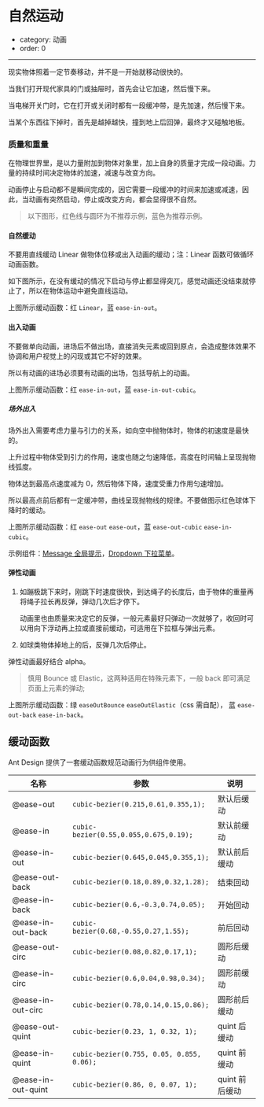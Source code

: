 # 自然运动

- category: 动画
- order: 0


---

现实物体照着一定节奏移动，并不是一开始就移动很快的。

当我们打开现代家具的门或抽屉时，首先会让它加速，然后慢下来。

当电梯开关门时，它在打开或关闭时都有一段缓冲带，是先加速，然后慢下来。

当某个东西往下掉时，首先是越掉越快，撞到地上后回弹，最终才又碰触地板。


### 质量和重量

在物理世界里，是以力量附加到物体对象里，加上自身的质量才完成一段动画。力量的持续时间决定物体的加速，减速与改变方向。

动画停止与启动都不是瞬间完成的，因它需要一段缓冲的时间来加速或减速，因此，当动画有突然启动，停止或改变方向，都会显得很不自然。

> 以下图形，红色线与圆环为不推荐示例，蓝色为推荐示例。

#### 自然缓动

不要用直线缓动 Linear 做物体位移或出入动画的缓动；注：Linear 函数可做循环动画函数。

如下图所示，在没有缓动的情况下启动与停止都显得突兀，感觉动画还没结束就停止了，所以在物体运动中避免直线运动。


<div id="J-Linear"></div>


上图所示缓动函数：红 `Linear`，蓝 `ease-in-out`。


#### 出入动画

不要做单向动画，进场后不做出场，直接消失元素或回到原点，会造成整体效果不协调和用户视觉上的闪现或其它不好的效果。

所以有动画的进场必须要有动画的出场，包括导航上的动画。

<div id="J-Symmetric"></div>


上图所示缓动函数：红 `ease-in-out`，蓝 `ease-in-out-cubic`。


##### 场外出入

场外出入需要考虑力量与引力的关系，如向空中抛物体时，物体的初速度是最快的。

上升过程中物体受到引力的作用，速度也随之匀速降低，高度在时间轴上呈现抛物线弧度。

物体达到最高点速度减为 0，然后物体下降，速度受重力作用匀速增加。

所以最高点前后都有一定缓冲带，曲线呈现抛物线的规律。不要做图示红色球体下降时的缓动。

<div id="J-Entry"></div>


上图所示缓动函数：红 `ease-out` `ease-out`，蓝 `ease-out-cubic` `ease-in-cubic`。

示例组件：[Message 全局提示](/components/message/)，[Dropdown 下拉菜单](/components/dropdown/)。

#### 弹性动画

1. 如蹦极跳下来时，刚跳下时速度很快，到达绳子的长度后，由于物体的重量再将绳子拉长再反弹，弹动几次后才停下。

   动画里也由质量来决定它的反弹，一般元素最好只弹动一次就够了，收回时可以用向下浮动再上拉或直接前缓动，可适用在下拉框与弹出元素。

2. 如球类物体掉地上的后，反弹几次后停止。

  弹性动画最好结合 alpha。

> 慎用 Bounce 或 Elastic，这两种适用在特殊元素下，一般 back 即可满足页面上元素的弹动;

<div id="J-Back"></div>
<script src="/static/motionDemoLoad.js?page=easing"></script>

上图所示缓动函数：绿 `easeOutBounce` `easeOutElastic`（css 需自配）， 蓝 `ease-out-back` `ease-in-back`。


## 缓动函数

Ant Design 提供了一套缓动函数规范动画行为供组件使用。

|名称               |参数                                      |说明                |
|-------------------|------------------------------------------|---------------------------|
|@ease-out          | `cubic-bezier(0.215,0.61,0.355,1);`   |默认后缓动                  |
|@ease-in           | `cubic-bezier(0.55,0.055,0.675,0.19);`|默认前缓动                 |
|@ease-in-out       | `cubic-bezier(0.645,0.045,0.355,1);`  |默认前后缓动                |
|@ease-out-back     | `cubic-bezier(0.18,0.89,0.32,1.28);`  |结束回动                    |
|@ease-in-back      | `cubic-bezier(0.6,-0.3,0.74,0.05);`   |开始回动                   |
|@ease-in-out-back  | `cubic-bezier(0.68,-0.55,0.27,1.55);` |前后回动                   |
|@ease-out-circ     | `cubic-bezier(0.08,0.82,0.17,1);`     |圆形后缓动                 |
|@ease-in-circ      | `cubic-bezier(0.6,0.04,0.98,0.34);`   |圆形前缓动                 |
|@ease-in-out-circ  | `cubic-bezier(0.78,0.14,0.15,0.86);`  |圆形前后缓动                   |
|@ease-out-quint    | `cubic-bezier(0.23, 1, 0.32, 1);`|  quint 后缓动|
|@ease-in-quint     | `cubic-bezier(0.755, 0.05, 0.855, 0.06);`|quint 前缓动|
|@ease-in-out-quint | `cubic-bezier(0.86, 0, 0.07, 1);`| quint 前后缓动|
